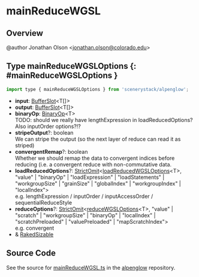 # mainReduceWGSL

## Overview

@author Jonathan Olson &lt;jonathan.olson@colorado.edu&gt;

## Type mainReduceWGSLOptions {: #mainReduceWGSLOptions }


```js
import type { mainReduceWGSLOptions } from 'scenerystack/alpenglow';
```


- **input**: [BufferSlot](../alpenglow/BufferSlot.md)&lt;T[]&gt;
- **output**: [BufferSlot](../alpenglow/BufferSlot.md)&lt;T[]&gt;
- **binaryOp**: [BinaryOp](../alpenglow/ConcreteType.md#BinaryOp)&lt;T&gt;
<br>  TODO: should we really have lengthExpression in loadReducedOptions? Also inputOrder options?!?
- **stripeOutput**?: <span style="color: hsla(calc(var(--md-hue) + 180deg),80%,40%,1);">boolean</span>
<br>  We can stripe the output (so the next layer of reduce can read it as striped)
- **convergentRemap**?: <span style="color: hsla(calc(var(--md-hue) + 180deg),80%,40%,1);">boolean</span>
<br>  Whether we should remap the data to convergent indices before reducing (i.e. a convergent reduce with non-commutative
  data.
- **loadReducedOptions**?: [StrictOmit](../phet-core/StrictOmit.md)&lt;[loadReducedWGSLOptions](../alpenglow/loadReducedWGSL.md#loadReducedWGSLOptions)&lt;T&gt;, "value" | "binaryOp" | "loadExpression" | "loadStatements" | "workgroupSize" | "grainSize" | "globalIndex" | "workgroupIndex" | "localIndex"&gt;
<br>  e.g. lengthExpression / inputOrder / inputAccessOrder / sequentialReduceStyle
- **reduceOptions**?: [StrictOmit](../phet-core/StrictOmit.md)&lt;[reduceWGSLOptions](../alpenglow/reduceWGSL.md#reduceWGSLOptions)&lt;T&gt;, "value" | "scratch" | "workgroupSize" | "binaryOp" | "localIndex" | "scratchPreloaded" | "valuePreloaded" | "mapScratchIndex"&gt;
<br>  e.g. convergent
- &amp; [RakedSizable](../alpenglow/WGSLUtils.md#RakedSizable)




## Source Code

See the source for [mainReduceWGSL.ts](https://github.com/phetsims/alpenglow/blob/main/js/webgpu/wgsl/gpu/mainReduceWGSL.ts) in the [alpenglow](https://github.com/phetsims/alpenglow) repository.
